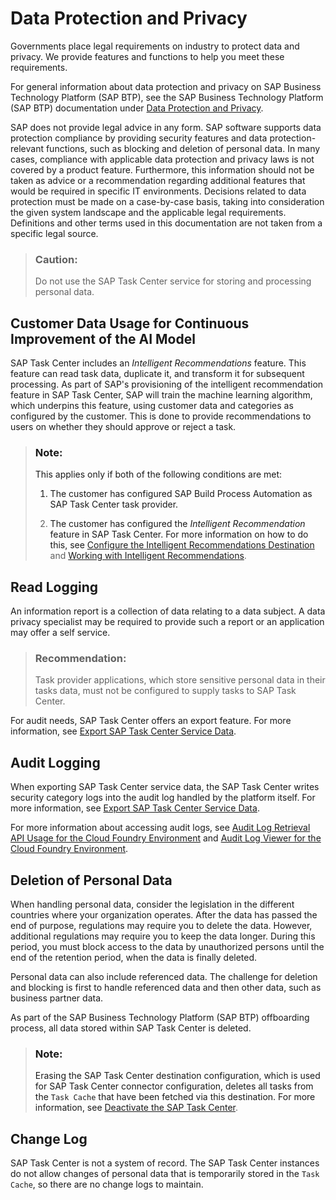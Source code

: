 <!-- loio8bd310af7d424384a0895062d7b8901a -->

# Data Protection and Privacy

Governments place legal requirements on industry to protect data and privacy. We provide features and functions to help you meet these requirements.

For general information about data protection and privacy on SAP Business Technology Platform \(SAP BTP\), see the SAP Business Technology Platform \(SAP BTP\) documentation under [Data Protection and Privacy](https://help.sap.com/viewer/65de2977205c403bbc107264b8eccf4b/Cloud/en-US/7e513d31704a4a87831191e504ca850a.html).

SAP does not provide legal advice in any form. SAP software supports data protection compliance by providing security features and data protection-relevant functions, such as blocking and deletion of personal data. In many cases, compliance with applicable data protection and privacy laws is not covered by a product feature. Furthermore, this information should not be taken as advice or a recommendation regarding additional features that would be required in specific IT environments. Decisions related to data protection must be made on a case-by-case basis, taking into consideration the given system landscape and the applicable legal requirements. Definitions and other terms used in this documentation are not taken from a specific legal source.

> ### Caution:  
> Do not use the SAP Task Center service for storing and processing personal data.



<a name="loio8bd310af7d424384a0895062d7b8901a__section_nxj_l5v_fcc"/>

## Customer Data Usage for Continuous Improvement of the AI Model

SAP Task Center includes an *Intelligent Recommendations* feature. This feature can read task data, duplicate it, and transform it for subsequent processing. As part of SAP's provisioning of the intelligent recommendation feature in SAP Task Center, SAP will train the machine learning algorithm, which underpins this feature, using customer data and categories as configured by the customer. This is done to provide recommendations to users on whether they should approve or reject a task.

> ### Note:  
> This applies only if both of the following conditions are met:
> 
> 1.  The customer has configured SAP Build Process Automation as SAP Task Center task provider.
> 
> 2.  The customer has configured the *Intelligent Recommendation* feature in SAP Task Center. For more information on how to do this, see [Configure the Intelligent Recommendations Destination](../40-administration/configure-the-intelligent-recommendations-destination-7c8900a.md) and [Working with Intelligent Recommendations](../40-administration/working-with-intelligent-recommendations-340651c.md).



<a name="loio8bd310af7d424384a0895062d7b8901a__section_my2_djp_h3b"/>

## Read Logging

An information report is a collection of data relating to a data subject. A data privacy specialist may be required to provide such a report or an application may offer a self service.

> ### Recommendation:  
> Task provider applications, which store sensitive personal data in their tasks data, must not be configured to supply tasks to SAP Task Center.

For audit needs, SAP Task Center offers an export feature. For more information, see [Export SAP Task Center Service Data](../40-administration/export-sap-task-center-service-data-1dfb750.md).



<a name="loio8bd310af7d424384a0895062d7b8901a__section_fpl_2qh_j3b"/>

## Audit Logging

When exporting SAP Task Center service data, the SAP Task Center writes security category logs into the audit log handled by the platform itself. For more information, see [Export SAP Task Center Service Data](../40-administration/export-sap-task-center-service-data-1dfb750.md).

For more information about accessing audit logs, see [Audit Log Retrieval API Usage for the Cloud Foundry Environment](https://help.sap.com/viewer/65de2977205c403bbc107264b8eccf4b/Cloud/en-US/30ece35bac024ca69de8b16bff79c413.html) and [Audit Log Viewer for the Cloud Foundry Environment](https://help.sap.com/viewer/65de2977205c403bbc107264b8eccf4b/Cloud/en-US/e3baa5f1a0c64c44aac8ab3ea3d1b500.html).



<a name="loio8bd310af7d424384a0895062d7b8901a__section_wmc_ytp_h3b"/>

## Deletion of Personal Data

When handling personal data, consider the legislation in the different countries where your organization operates. After the data has passed the end of purpose, regulations may require you to delete the data. However, additional regulations may require you to keep the data longer. During this period, you must block access to the data by unauthorized persons until the end of the retention period, when the data is finally deleted.

Personal data can also include referenced data. The challenge for deletion and blocking is first to handle referenced data and then other data, such as business partner data.

As part of the SAP Business Technology Platform \(SAP BTP\) offboarding process, all data stored within SAP Task Center is deleted.

> ### Note:  
> Erasing the SAP Task Center destination configuration, which is used for SAP Task Center connector configuration, deletes all tasks from the `Task Cache` that have been fetched via this destination. For more information, see [Deactivate the SAP Task Center](../40-administration/deactivate-the-sap-task-center-2183b2b.md).



<a name="loio8bd310af7d424384a0895062d7b8901a__section_bmw_hvp_h3b"/>

## Change Log

SAP Task Center is not a system of record. The SAP Task Center instances do not allow changes of personal data that is temporarily stored in the `Task Cache`, so there are no change logs to maintain.

